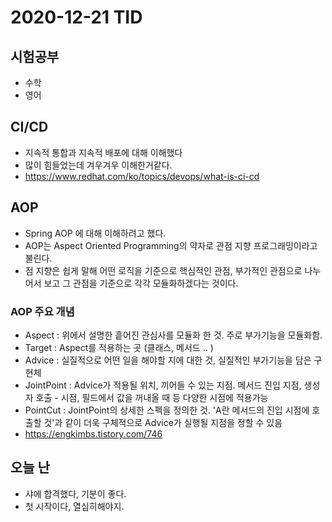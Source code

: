 # 2020-12-21 TID
## 시험공부
- 수학
- 영어
## CI/CD
- 지속적 통합과 지속적 배포에 대해 이해했다
- 많이 힘들었는데 겨우겨우 이해한거같다.
- https://www.redhat.com/ko/topics/devops/what-is-ci-cd

## AOP
- Spring AOP 에 대해 이해하려고 했다.
- AOP는 Aspect Oriented Programming의 약자로 관점 지향 프로그래밍이라고 불린다.
- 점 지향은 쉽게 말해 어떤 로직을 기준으로 핵심적인 관점, 부가적인 관점으로 나누어서 보고 그 관점을 기준으로 각각 모듈화하겠다는 것이다.
### AOP 주요 개념
- Aspect : 위에서 설명한 흩어진 관심사를 모듈화 한 것. 주로 부가기능을 모듈화함.
- Target : Aspect를 적용하는 곳 (클래스, 메서드 .. )
- Advice : 실질적으로 어떤 일을 해야할 지에 대한 것, 실질적인 부가기능을 담은 구현체
- JointPoint : Advice가 적용될 위치, 끼어들 수 있는 지점. 메서드 진입 지점, 생성자 호출 - 시점, 필드에서 값을 꺼내올 때 등 다양한 시점에 적용가능
- PointCut : JointPoint의 상세한 스펙을 정의한 것. 'A란 메서드의 진입 시점에 호출할 것'과 같이 더욱 구체적으로 Advice가 실행될 지점을 정할 수 있음
- https://engkimbs.tistory.com/746
## 오늘 난
- 샤에 합격했다, 기분이 좋다.
- 첫 시작이다, 열심히해야지.

